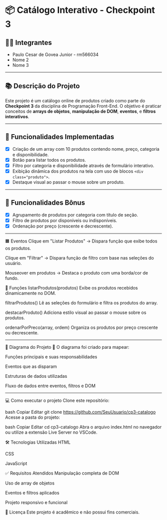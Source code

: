 # 📦 Catálogo Interativo - Checkpoint 3

## 👨‍💻 Integrantes

- Paulo Cesar de Govea Junior - rm566034
- Nome 2 
- Nome 3 

---

## 📚 Descrição do Projeto

Este projeto é um catálogo online de produtos criado como parte do **Checkpoint 3** da disciplina de Programação Front-End. O objetivo é praticar conceitos de **arrays de objetos**, **manipulação de DOM**, **eventos**, e **filtros interativos**.

---

## 🚀 Funcionalidades Implementadas

- [x] Criação de um array com 10 produtos contendo nome, preço, categoria e disponibilidade.
- [x] Botão para listar todos os produtos.
- [x] Filtro por categoria e disponibilidade através de formulário interativo.
- [x] Exibição dinâmica dos produtos na tela com uso de blocos `<div class="produto">`.
- [x] Destaque visual ao passar o mouse sobre um produto.

---

## 🎯 Funcionalidades Bônus

- [x] Agrupamento de produtos por categoria com título de seção.
- [x] Filtro de produtos por disponíveis ou indisponíveis.
- [x] Ordenação por preço (crescente e decrescente).

---

🟧 Eventos
Clique em "Listar Produtos" → Dispara função que exibe todos os produtos.

Clique em "Filtrar" → Dispara função de filtro com base nas seleções do usuário.

Mouseover em produtos → Destaca o produto com uma borda/cor de fundo.

🔵 Funções
listarProdutos(produtos)
Exibe os produtos recebidos dinamicamente no DOM.

filtrarProdutos()
Lê as seleções do formulário e filtra os produtos do array.

destacarProduto()
Adiciona estilo visual ao passar o mouse sobre os produtos.

ordenarPorPreco(array, ordem)
Organiza os produtos por preço crescente ou decrescente.

---

🧩 Diagrama do Projeto
📌 O diagrama foi criado para mapear:

Funções principais e suas responsabilidades

Eventos que as disparam

Estruturas de dados utilizadas

Fluxo de dados entre eventos, filtros e DOM

---

💻 Como executar o projeto
Clone este repositório:

bash
Copiar
Editar
git clone https://github.com/SeuUsuario/cp3-catalogo
Acesse a pasta do projeto:

bash
Copiar
Editar
cd cp3-catalogo
Abra o arquivo index.html no navegador ou utilize a extensão Live Server no VSCode.

🛠️ Tecnologias Utilizadas
HTML

CSS

JavaScript

✅ Requisitos Atendidos
Manipulação completa de DOM

Uso de array de objetos

Eventos e filtros aplicados

Projeto responsivo e funcional

📎 Licença
Este projeto é acadêmico e não possui fins comerciais.
